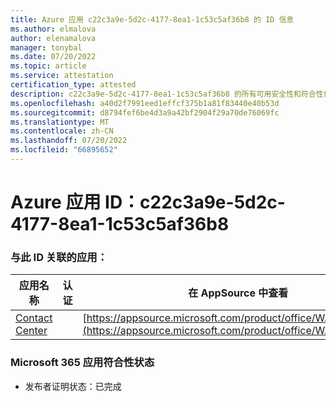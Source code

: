 ```yaml
---
title: Azure 应用 c22c3a9e-5d2c-4177-8ea1-1c53c5af36b8 的 ID 信息
ms.author: elmalova
author: elenamalova
manager: tonybal
ms.date: 07/20/2022
ms.topic: article
ms.service: attestation
certification_type: attested
description: c22c3a9e-5d2c-4177-8ea1-1c53c5af36b8 的所有可用安全性和符合性信息信息。
ms.openlocfilehash: a40d2f7991eed1effcf375b1a81f83440e40b53d
ms.sourcegitcommit: d8794fef6be4d3a9a42bf2904f29a70de76069fc
ms.translationtype: MT
ms.contentlocale: zh-CN
ms.lasthandoff: 07/20/2022
ms.locfileid: "66895652"
---
```

# <a name="azure-app-id-c22c3a9e-5d2c-4177-8ea1-1c53c5af36b8"></a>Azure 应用 ID：c22c3a9e-5d2c-4177-8ea1-1c53c5af36b8


### <a name="apps-associated-with-this-id"></a>与此 ID 关联的应用：
| **应用名称** | **认证** | **在 AppSource 中查看** |
|--------------|---------------|-----------------------|
| [Contact Center](../forward/WA200001428.md) |  | [https://appsource.microsoft.com/product/office/WA200001428](https://appsource.microsoft.com/product/office/WA200001428) |

### <a name="microsoft-365-app-compliance-status"></a>Microsoft 365 应用符合性状态
- 发布者证明状态：已完成
